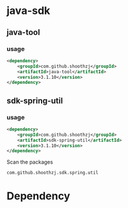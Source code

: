# java-sdk
## java-tool
### usage
```xml
<dependency>
    <groupId>com.github.shoothzj</groupId>
    <artifactId>java-tool</artifactId>
    <version>3.1.10</version>
</dependency>
```
## sdk-spring-util
### usage
```xml
<dependency>
    <groupId>com.github.shoothzj</groupId>
    <artifactId>sdk-spring-util</artifactId>
    <version>3.1.10</version>
</dependency>
```
Scan the packages
```
com.github.shoothzj.sdk.spring.util
```
# Dependency